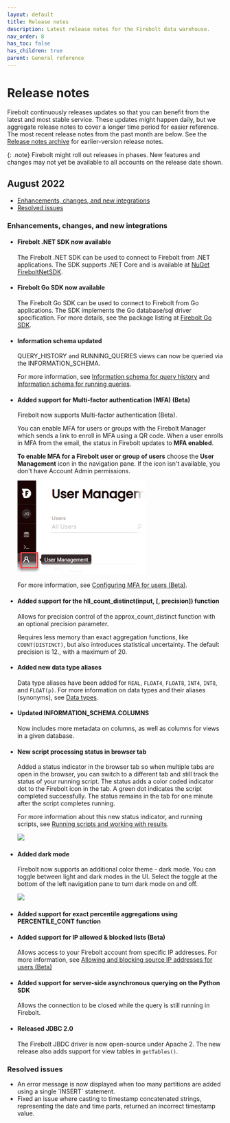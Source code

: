 ```yaml
---
layout: default
title: Release notes
description: Latest release notes for the Firebolt data warehouse.
nav_order: 8
has_toc: false
has_children: true
parent: General reference
---
```


# Release notes

Firebolt continuously releases updates so that you can benefit from the latest and most stable service. These updates might happen daily, but we aggregate release notes to cover a longer time period for easier reference. The most recent release notes from the past month are below. See the [Release notes archive](release-notes-archive.md) for earlier-version release notes.

{: .note}
Firebolt might roll out releases in phases. New features and changes may not yet be available to all accounts on the release date shown.

## August 2022

* [Enhancements, changes, and new integrations](#enhancements-changes-and-new-integrations)
* [Resolved issues](#resolved-issues)

### Enhancements, changes, and new integrations

* #### <!--- FIR-12825 -->Firebolt .NET SDK now available

  The Firebolt .NET SDK can be used to connect to Firebolt from .NET applications. The SDK supports .NET Core and is available at [NuGet FireboltNetSDK](https://www.nuget.org/packages/FireboltNetSDK/0.0.1).

* #### Firebolt Go SDK now available

  The Firebolt Go SDK can be used to connect to Firebolt from Go applications. The SDK implements the Go database/sql driver specification. For more details, see the package listing at [Firebolt Go SDK](https://pkg.go.dev/github.com/firebolt-db/firebolt-go-sdk).

* #### <!--- FIR-14195 --> Information schema updated

  QUERY\_HISTORY and RUNNING\_QUERIES views can now be queried via the INFORMATION\_SCHEMA.

  For more information, see [Information schema for query history](information-schema/query-history-view.html) and [Information schema for running queries](information-schema/running-queries.md).

* #### <!--- FIR-10324 --> Added support for Multi-factor authentication (MFA) (Beta)

  Firebolt now supports Multi-factor authentication (Beta). 
 
  You can enable MFA for users or groups with the Firebolt Manager which sends a link to enroll in MFA using a QR code. When a user enrolls in MFA from the email, the status in Firebolt updates to **MFA enabled**.

  **To enable MFA for a Firebolt user or group of users** choose the **User Management** icon in the navigation pane. If the icon isn't available, you don't have Account Admin permissions. 
    
  ![User management icon](../assets/images/user-management.png)
  
  For more information, see [Configuring MFA for users (Beta)](../managing-your-account/managing-users.md#configuring-mfa-for-users-beta).

* #### <!--- FIR-10304 --> Added support for the hll\_count\_distinct(input, [, precision]) function

  Allows for precision control of the approx_count_distinct function with an optional precision parameter.
  
  Requires less memory than exact aggregation functions, like `COUNT(DISTINCT)`, but also introduces statistical uncertainty. The default precision is 12., with a maximum of 20.

* #### <!--- FIR-10136 --> Added new data type aliases

  Data type aliases have been added for `REAL`, `FLOAT4`, `FLOAT8`, `INT4`, `INT8`, and `FLOAT(p)`. For more information on data types and their aliases (synonyms), see [Data types](data-types.md).

* #### <!--- FIR-8896 --> Updated INFORMATION_SCHEMA.COLUMNS 

  Now includes more metadata on columns, as well as columns for views in a given database.

* #### <!--- FIR-8437 --> New script processing status in browser tab

  Added a status indicator in the browser tab so when multiple tabs are open in the browser, you can switch to a different tab and still track the status of your running script. The status adds a color coded indicator dot to the Firebolt icon in the tab. A green dot indicates the script completed successfully. The status remains in the tab for one minute after the script completes running. 
  
  For more information about this new status indicator, and running scripts, see [Running scripts and working with results](../using-the-sql-workspace/using-the-sql-workspace.md#running-scripts-and-working-with-results).

  ![](../assets/images/release-notes/script-status.gif)

* #### <!--- FIR-7229 --> Added dark mode

  Firebolt now supports an additional color theme - dark mode. You can toggle between light and dark modes in the UI. Select the toggle at the bottom of the left navigation pane to turn dark mode on and off.   
 
  ![](../assets/images/release-notes/dark-mode-toggle.gif)

* #### <!--- FIR-6523 --> Added support for exact percentile aggregations using PERCENTILE\_CONT function

* #### <!--- FIR-10347 --> Added support for IP allowed & blocked lists (Beta)

  Allows access to your Firebolt account from specific IP addresses. For more information, see [Allowing and blocking source IP addresses for users (Beta)](../managing-your-account/managing-users.md#allowing-and-blocking-source-ip-addresses-for-users-beta)
  
* #### <!--- FIR-12819 --> Added support for server-side asynchronous querying on the Python SDK

  Allows the connection to be closed while the query is still running in Firebolt.
  
* #### <!--- FIR-12822 --> Released JDBC 2.0

  The Firebolt JBDC driver is now open-source under Apache 2. The new release also adds support for view tables in `getTables()`.
  

### Resolved issues

* <!--- FIR-11369 --> An error message is now displayed when too many partitions are added using a single `INSERT` statement.

* <!--- FIR-11193-->  Fixed an issue where casting to timestamp concatenated strings, representing the date and time parts, returned an incorrect timestamp value.

